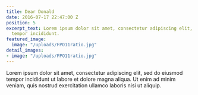 ```yaml
---
title: Dear Donald
date: 2016-07-17 22:47:00 Z
position: 5
excerpt_text: Lorem ipsum dolor sit amet, consectetur adipiscing elit, sed do eiusmod
  tempor incididunt.
featured_image:
  image: "/uploads/FPO11ratio.jpg"
detail_images:
- image: "/uploads/FPO11ratio.jpg"
---
```


Lorem ipsum dolor sit amet, consectetur adipiscing elit, sed do eiusmod tempor incididunt ut labore et dolore magna aliqua. Ut enim ad minim veniam, quis nostrud exercitation ullamco laboris nisi ut aliquip.